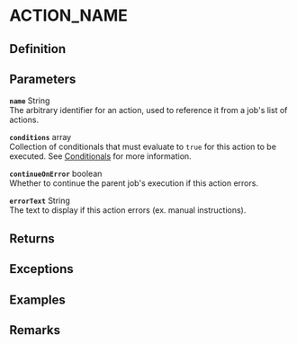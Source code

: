 # ACTION_NAME

## Definition

## Parameters

<!-- vvv Common Parameters vvv -->
**`name`** String  
The arbitrary identifier for an action, used to reference it from a job's list of actions.

**`conditions`** array  
Collection of conditionals that must evaluate to `true` for this action to be executed. See [Conditionals](../conditionals.md) for more information.

**`continueOnError`** boolean  
Whether to continue the parent job's execution if this action errors.

**`errorText`** String  
The text to display if this action errors (ex. manual instructions).
<!-- ^^^ Common Parameters ^^^ -->

## Returns

## Exceptions

## Examples

## Remarks
